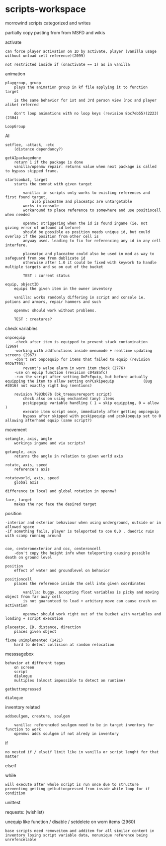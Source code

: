 # scripts-workspace
morrowind scripts categorized and writes

partially copy pasting from from MSFD and wikis 

activate

    can force player activation on ID by activate, player (vanilla usage without unload cell reference)(2099)
        
    not restricted inside if (onactivate == 1) as in vanilla

animation

    playgroup, gruop
        plays the animation group in kf file applying it to function target
        
        is the same behavior for 1st and 3rd person view (npc and player alike) referred
        
        don't loop animations with no loop keys (revision 8bc7eb55)(2223)(2304)
        
    LoopGroup
        
        
  
AI

    setflee, -attack, -etc 
        (distance dependancy?)
        
    getAIpackagedone
        return 1 if the package is done
        vanilla/openmw repair: returns value when next package is called to bypass skipped frame.
        
    startcombat, target
        starts the comnat with given target
            
            vanilla: in scripts only works to existing references and first found target. 
                also placeatme and placeatpc are untargetable
            works in console
            workaround to place reference to somewhere and use positiocell when needed
            
            openmw: striggering when the id is found ingame (ie. not giving error of unfound id before) 
            should be possible as position needs unique id, but could overlap if the position from other cell is
            anyway used. leading to fix for referencing any id in any cell interfere. 
            
            placeatpc and placeatme could also be used in mod as way to safeguard from one from dublicate id
            otherwise after 1.0 it could be fixed with keywork to handle multiple targets and so on out of the bucket
            
            TEST : current status
        
    equip, objectID    
        equips the given item in the owner inventory
        
        vanilla: works randomly differing in script and console ie. potions and armors, repair hammers and such
        
        openmw: should work without problems.  
        
        TEST : creatures?

check variables

    onpcequip
        -check after item is equipped to prevent stack contamination (2969)
        -working with addfunctions inside menumode + realtime updating screens (2967)
        -don't set onpcequip for items that failed to equip (revision 992b7703)
            revent's walse alarm in worn item check (2776)
        -use on equip function (revision c04a8afc)
        -run the script after setting OnPcEquip, but before actually equipping the item to allow setting onPCskipequip             (Bug #3016) not exactly right bug (mentions)
        
        revision 7983b07b (bk_treasurereport script)
            check also on using enchanted (any) items
            pcskipeguip variable handling ( 1 = skip equipping, 0 = allow )
            execute item script once, immediately after getting onpceguip
            bypass after skipped with pcskipequip and pcskipequip set to 0 allowing afterhand equip (same script?)

movement

    setangle, axis, angle
        workings ingame and via scripts?
        
    getangle, axis    
        returns the angle in relation to given world axis
        
    rotate, axis, speed
        reference's axis
        
    rotateworld, axis, speed
        global axis
        
    difference in local and global rotation in openmw?
        
    face, target
        makes the npc face the desired target
    
  
position

    -interior and exterior behaviour when using underground, outside or in allowed space
    -if something fails, player is teleported to coe 0,0 , daedric ruin with scamp running around
    

    coe, centeronexterior and coc, centeroncell
        -don't copy the height info when teleporting causing possible death on ground level
        
    position 
        effect of water and groundlevel on behavior
        
    positioncell
        places the reference inside the cell into given coordinates
            
            vanilla: buggy. accepting float variables is picky and moving object from far away cell 
            is not guaranteed to load + arbitary move can cause crash on activation
            
            openmw: should work right out of the bucket with variables and loading + script execution
        
    placeatpc, ID, distance, direction
        places given object 
        
    fixme unimplemented (1421)
        hard to detect collision at random relocation 

messsagebox

    behavior at different tages
        on screen
        script
        dialogue
        multiples (almost impossible to detect on runtime)
        
    getbuttonpressed
        
    dialogue
    
inventory related

    addsoulgem, creature, soulgem
        
        vanilla: referencded soulgem need to be in target inventory for function to work 
        openmw: adds soulgem if not alredy in inventory
        

if

    no nested if / elseif limit like in vanilla or script lenght for that matter   

elseif

while

    will execute after whole script is run once due to structure 
    preventing getting getbuttonpressed from inside while loop for if condition 


unittest 


requests: (wishlist)

unequip like function / disable / setdelete on worn items (2960)

    base scripts need removeitem and additem for all similar content in 
    inventory losing script variable data, nonunique reference being unrefencelable

